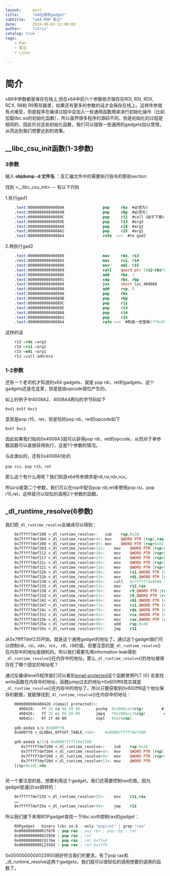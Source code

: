 ```yaml
---
layout:     post
title:      "64位通用gadget"
subtitle:   "x64 ROP 笔记"
date:       2018-06-03 12:00:00
author:     "Chris"
catalog: true
tags:
    - Pwn
    - 笔记
    - Linux
 
---
```


# 简介

x86中参数都是保存在栈上,但在x64中前六个参数依次保存在RDI, RSI, RDX, RCX, R8和 R9寄存器里，如果还有更多的参数的话才会保存在栈上。这样传参就有点难受，但是程序在编译过程中会加入一些通用函数用来进行初始化操作（比如加载libc.so的初始化函数），所以虽然很多程序的源码不同，但是初始化的过程是相同的，因此针对这些初始化函数，我们可以提取一些通用的gadgets加以使用，从而达到我们想要达到的效果。

## _\_libc\_csu\_init函数(1-3参数)

### 3参数

输入 **objdump -d 文件名** ：反汇编文件中的需要执行指令的那些section

找到 <__libc_csu_init>  -- 有以下代码

1.执行gad1

```nasm
	.text:000000000040089A                 pop     rbx  #必须为0
	.text:000000000040089B                 pop     rbp  #必须为1
	.text:000000000040089C                 pop     r12  #call（由于下面call指令的寻址方式为间接寻址，所以此处应为got表地址） 
	.text:000000000040089E                 pop     r13  #arg3
	.text:00000000004008A0                 pop     r14  #arg2
	.text:00000000004008A2                 pop     r15  #arg1
	.text:00000000004008A4                 retn  ——>  #to gad2
```
2.再执行gad2

```nasm
	.text:0000000000400880                 mov     rdx, r13
	.text:0000000000400883                 mov     rsi, r14
	.text:0000000000400886                 mov     edi, r15
	.text:0000000000400889                 call    qword ptr [r12+rbx*8] call 
	.text:000000000040088D                 add     rbx, 1
	.text:0000000000400891                 cmp     rbx, rbp
	.text:0000000000400894                 jnz     short loc_400880
	.text:0000000000400896                 add     rsp, 8
	.text:000000000040089A                 pop     rbx
	.text:000000000040089B                 pop     rbp
	.text:000000000040089C                 pop     r12
	.text:000000000040089E                 pop     r13
	.text:00000000004008A0                 pop     r14
	.text:00000000004008A2                 pop     r15
	.text:00000000004008A4                 retn ——>  #构造一些垫板(7*8=56byte)就返回了
```
这样的话

```nasm
	r13 =rdx =arg3
	r14 =rsi =arg2
	r15 =edi =arg1
	r12 =call address
```

### 1-2参数

还有一个老司机才知道的x64 gadgets，就是 pop rdi，ret的gadgets。这个gadgets还是在这里，但是是由opcode错位产生的。

如上的例子中4008A2、4008A4两句的字节码如下

	0x41 0x5f 0xc3

意思是pop r15，ret，但是恰好pop rdi，ret的opcode如下

	0x5f 0xc3

因此如果我们指向0x4008A3就可以获得pop rdi，ret的opcode，从而对于单参数函数可以直接获得执行，这是1个参数的情况。

 

与此类似的，还有0x4008A1处的 

	pop rsi，pop r15，ret

那么这个有什么用呢？我们知道x64传参顺序是rdi,rsi,rdx,rcx。

所以rsi是第二个参数，我们可以在rop中配合pop rdi,ret来使用pop rsi，pop r15,ret，这样就可以轻松的调用2个参数的函数。


## \_dl\_runtime\_resolve(6参数)

我们把`_dl_runtime_resolve`反编译可以得到：

```nasm
	0x7ffff7def200 <_dl_runtime_resolve>:   sub    rsp,0x38
	0x7ffff7def204 <_dl_runtime_resolve+4>: mov    QWORD PTR [rsp],rax
	0x7ffff7def208 <_dl_runtime_resolve+8>: mov    QWORD PTR [rsp+0x8],rcx
	0x7ffff7def20d <_dl_runtime_resolve+13>:    mov    QWORD PTR [rsp+0x10],rdx
	0x7ffff7def212 <_dl_runtime_resolve+18>:    mov    QWORD PTR [rsp+0x18],rsi
	0x7ffff7def217 <_dl_runtime_resolve+23>:    mov    QWORD PTR [rsp+0x20],rdi
	0x7ffff7def21c <_dl_runtime_resolve+28>:    mov    QWORD PTR [rsp+0x28],r8
	0x7ffff7def221 <_dl_runtime_resolve+33>:    mov    QWORD PTR [rsp+0x30],r9
	0x7ffff7def226 <_dl_runtime_resolve+38>:    mov    rsi,QWORD PTR [rsp+0x40]
	0x7ffff7def22b <_dl_runtime_resolve+43>:    mov    rdi,QWORD PTR [rsp+0x38]
	0x7ffff7def230 <_dl_runtime_resolve+48>:    call   0x7ffff7de8680 <_dl_fixup>
	0x7ffff7def235 <_dl_runtime_resolve+53>:    mov    r11,rax
	0x7ffff7def238 <_dl_runtime_resolve+56>:    mov    r9,QWORD PTR [rsp+0x30]
	0x7ffff7def23d <_dl_runtime_resolve+61>:    mov    r8,QWORD PTR [rsp+0x28]
	0x7ffff7def242 <_dl_runtime_resolve+66>:    mov    rdi,QWORD PTR [rsp+0x20]
	0x7ffff7def247 <_dl_runtime_resolve+71>:    mov    rsi,QWORD PTR [rsp+0x18]
	0x7ffff7def24c <_dl_runtime_resolve+76>:    mov    rdx,QWORD PTR [rsp+0x10]
	0x7ffff7def251 <_dl_runtime_resolve+81>:    mov    rcx,QWORD PTR [rsp+0x8]
	0x7ffff7def256 <_dl_runtime_resolve+86>:    mov    rax,QWORD PTR [rsp]
	0x7ffff7def25a <_dl_runtime_resolve+90>:    add    rsp,0x48
	0x7ffff7def25e <_dl_runtime_resolve+94>:    jmp    r11
```
从0x7ffff7def235开始，就是这个通用gadget的地址了。通过这个gadget我们可以控制rdi，rsi，rdx，rcx， r8，r9的值。但要注意的是`_dl_runtime_resolve`()在内存中的地址是随机的。所以我们需要先用information leak得到`_dl_runtime_resolve`()在内存中的地址。那么`_dl_runtime_resolve`()的地址被保存在了哪个固定的地址呢？

通过反编译level5程序我们可以看到[email protected]()这个函数使用PLT [0] 去查找write函数在内存中的地址，函数jump过去的地址*0x600ff8其实就是`_dl_runtime_resolve`()在内存中的地址了。所以只要获取到0x600ff8这个地址保存的数据，就能够找到`_dl_runtime_resolve`()在内存中的地址：

```nasm
	0000000000400420 <[email protected]>:
	  400420:   ff 35 ca 0b 20 00       pushq  0x200bca(%rip)        # 600ff0 <_GLOBAL_OFFSET_TABLE_+0x8>
	  400426:   ff 25 cc 0b 20 00       jmpq   *0x200bcc(%rip)        # 600ff8 <_GLOBAL_OFFSET_TABLE_+0x10>
	  40042c:   0f 1f 40 00             nopl   0x0(%rax)
	
	gdb-peda$ x/x 0x600ff8
	0x600ff8 <_GLOBAL_OFFSET_TABLE_+16>:    0x00007ffff7def200
	
	gdb-peda$ x/21i 0x00007ffff7def200
	   0x7ffff7def200 <_dl_runtime_resolve>:    sub    rsp,0x38
	   0x7ffff7def204 <_dl_runtime_resolve+4>:  mov    QWORD PTR [rsp],rax
	   0x7ffff7def208 <_dl_runtime_resolve+8>:  mov    QWORD PTR [rsp+0x8],rcx
	   0x7ffff7def20d <_dl_runtime_resolve+13>: mov    QWORD PTR 
	[rsp+0x10],rdx
	
```

另一个要注意的是，想要利用这个gadget，我们还需要控制rax的值，因为gadget是通过rax跳转的：

```nasm
	0x7ffff7def235 <_dl_runtime_resolve+53>:    mov    r11,rax
	……
	0x7ffff7def25e <_dl_runtime_resolve+94>:    jmp    r11
```
所以我们接下来用ROPgadget查找一下libc.so中控制rax的gadget：

```nasm
	ROPgadget --binary libc.so.6 --only "pop|ret" | grep "rax"
	0x000000000001f076 : pop rax ; pop rbx ; pop rbp ; ret
	0x0000000000023950 : pop rax ; ret
	0x000000000019176e : pop rax ; ret 0xffed
	0x0000000000123504 : pop rax ; ret 0xfff0
```

0x0000000000023950刚好符合我们的要求。有了pop rax和_dl_runtime_resolve这两个gadgets，我们就可以很轻松的调用想要的调用的函数了。

